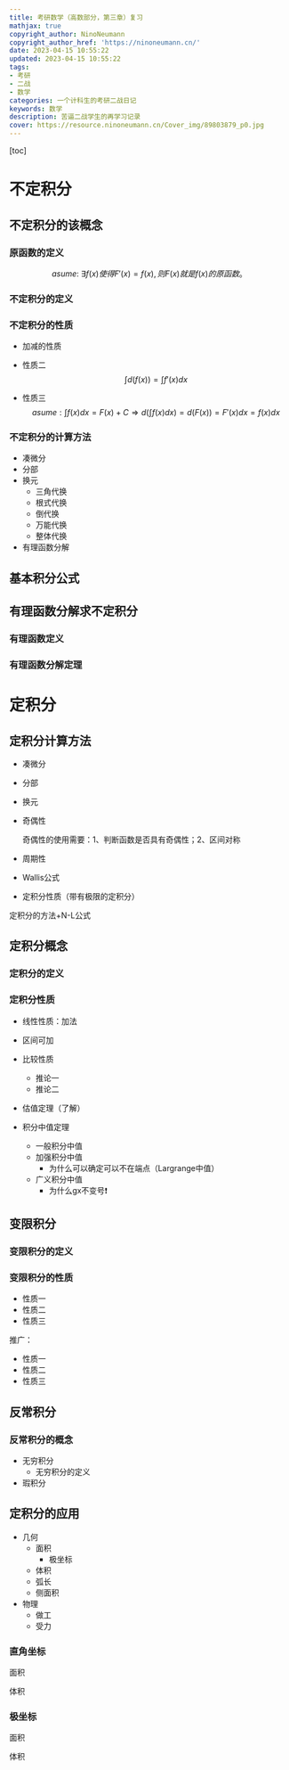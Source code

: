 ```yaml
---
title: 考研数学（高数部分，第三章）复习
mathjax: true
copyright_author: NinoNeumann
copyright_author_href: 'https://ninoneumann.cn/'
date: 2023-04-15 10:55:22
updated: 2023-04-15 10:55:22
tags:
- 考研
- 二战
- 数学
categories: 一个计科生的考研二战日记
keywords: 数学
description: 苦逼二战学生的再学习记录
cover: https://resource.ninoneumann.cn/Cover_img/89803879_p0.jpg
---
```






[toc]





# 不定积分

## 不定积分的该概念

### 原函数的定义

$$
asume: \ \exists f(x) 使得 F'(x) = f(x), 则F(x)就是f(x)的原函数。
$$

### 不定积分的定义

### 不定积分的性质

- 加减的性质

- 性质二
  $$
  \int d(f(x)) = \int f'(x)dx
  $$
  
- 性质三
  $$
  asume:\int f(x)dx = F(x)+C \Rightarrow d(\int f(x)dx) = d(F(x)) = F'(x)dx = f(x)dx
  $$
  

### 不定积分的计算方法

- 凑微分
- 分部
- 换元
  - 三角代换
  - 根式代换
  - 倒代换
  - 万能代换
  - 整体代换
- 有理函数分解

## 基本积分公式

## 有理函数分解求不定积分

### 有理函数定义

### 有理函数分解定理



# 定积分

## 定积分计算方法

- 凑微分

- 分部

- 换元

- 奇偶性 

  奇偶性的使用需要：1、判断函数是否具有奇偶性；2、区间对称

- 周期性

- Wallis公式

- 定积分性质（带有极限的定积分）

定积分的方法+N-L公式



## 定积分概念

### 定积分的定义

### 定积分性质

- 线性性质：加法
- 区间可加
- 比较性质 
  - 推论一
  - 推论二

- 估值定理（了解）
- 积分中值定理
  - 一般积分中值
  - 加强积分中值
    - 为什么可以确定可以不在端点（Largrange中值）
  - 广义积分中值
    - 为什么gx不变号:exclamation:

## 变限积分

### 变限积分的定义

### 变限积分的性质

- 性质一
- 性质二
- 性质三

推广：

- 性质一
- 性质二
- 性质三

## 反常积分

### 反常积分的概念

- 无穷积分
  - 无穷积分的定义
- 瑕积分

## 定积分的应用

- 几何
  - 面积
    - 极坐标
  - 体积
  - 弧长
  - 侧面积
- 物理
  - 做工
  - 受力

### 直角坐标

面积

体积

### 极坐标

面积

体积

